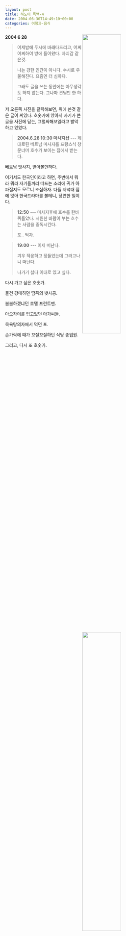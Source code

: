 ```yaml
---
layout: post
title: 하노이 독백-4
date: 2004-06-30T14:49:10+00:00
categories: 여행과-음식
---
```

<img src="http://jinto.pe.kr/wp-content/uploads/2004/06/PICT0709.jpg" width="50%" align='right' />

<b>2004 6 28</b>

<blockquote>
어제밤에 두시에 바래다드리고,
어찌어찌하여 방에 들어왔다.
자괴감 같은것.

나는 강한 인간이 아니다.
수시로 우울해진다.
요즘엔 더 심하다.

그래도 글을 쓰는 동안에는 아무생각도 하지 않는다.
그나마 견딜만 <s>한</s> 하다.</blockquote>

저 오른쪽 사진을 클릭해보면, 위에 쓴것 같은 글이 써있다. 호숫가에 앉아서 자기가 쓴 글을 사진에 담는, 그럴싸해보일라고 발악하고 있었다.

<blockquote>
<b>2004.6.28 10:30 마사지샵</b>
---
제대로된 베트남 마사지를
프랑스식 창문너머 호수가 보이는 집에서 받는다.</blockquote>

베트남 맛사지, 받아볼만하다.

여기서도 한국인이라고 하면, 주변에서 뭐라 뭐라 자기들끼리 떠드는 소리에 귀가 아파질지도 모르니 조심하자. 다들 저녁때 집에 앉아 한국드라마를 볼테니, 당연한 일이다.

<blockquote>
<b>12:50</b>
---
마사지후에 호수를 한바퀴돌았다.
시원한 바람이 부는 호수는 사람을 중독시킨다.

포.. 먹자.</blockquote>

<img src="http://jinto.pe.kr/wp-content/uploads/2004/06/PICT0704.jpg" width="50%" align="right" />

<blockquote><b>19:00</b>
---
이제 떠난다.

겨우 적응하고 정들었는데
그러고나니 떠난다.

나가기 싫다
이대로 있고 싶다.</blockquote>

다시 가고 싶은 호숫가.

물건 강매하던 땀꼭의 뱃사공.

붐붐하겠냐던 호텔 프런트맨.

아오자이를 입고있던 아가씨들.

목욕탕의자에서 먹던 포.

손가락에 때가 꼬질꼬질하던 식당 종업원.

그리고, 다시 또 호숫가.
